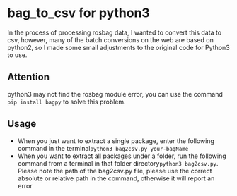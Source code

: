 # bag_to_csv for python3
In the process of processing rosbag data, I wanted to convert this data to csv, 
however, many of the batch conversions on the web are based on python2, so I made some small adjustments to the original code for Python3 to use.

## Attention
python3 may not find the rosbag module error, you can use the command `pip install bagpy` to solve this problem.

## Usage
* When you just want to extract a single package, enter the following command in the terminal`python3 bag2csv.py your-bagName`
* When you want to extract all packages under a folder, run the following command from a terminal in that folder directory`python3 bag2csv.py`.
Please note the path of the bag2csv.py file, please use the correct absolute or relative path in the command, otherwise it will report an error
